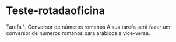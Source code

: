 # Teste-rotadaoficina

Tarefa 1. Conversor de números romanos
A sua tarefa será fazer um conversor de números romanos para arábicos e vice-versa.
